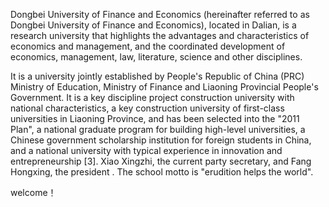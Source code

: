 Dongbei University of Finance and Economics (hereinafter referred to as Dongbei University of Finance and Economics), located in Dalian, is a research university that highlights the advantages and characteristics of economics and management, and the coordinated development of economics, management, law, literature, science and other disciplines. 

It is a university jointly established by People's Republic of China (PRC) Ministry of Education, Ministry of Finance and Liaoning Provincial People's Government. It is a key discipline project construction university with national characteristics, a key construction university of first-class universities in Liaoning Province, and has been selected into the "2011 Plan", a national graduate program for building high-level universities, a Chinese government scholarship institution for foreign students in China, and a national university with typical experience in innovation and entrepreneurship [3]. Xiao Xingzhi, the current party secretary, and Fang Hongxing, the president . The school motto is "erudition helps the world".

welcome！




